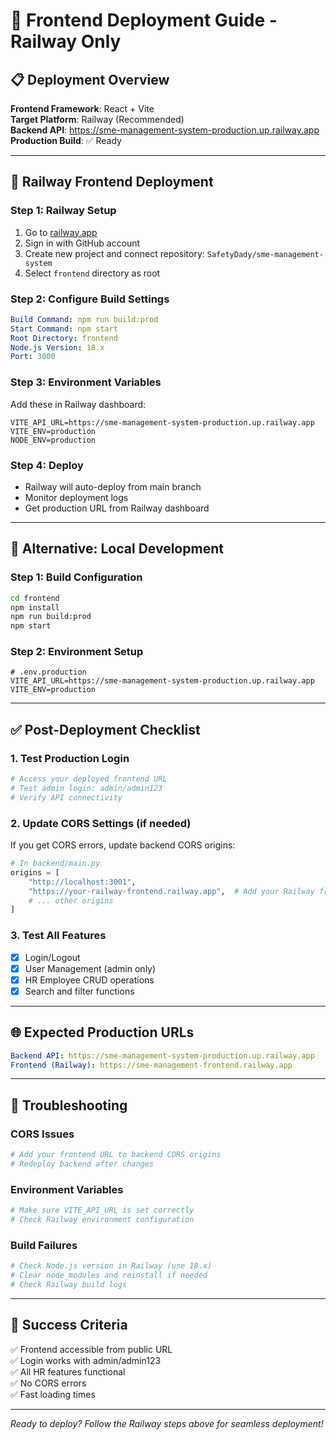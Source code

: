 # 🚀 Frontend Deployment Guide - Railway Only

## 📋 Deployment Overview
**Frontend Framework**: React + Vite  
**Target Platform**: Railway (Recommended)  
**Backend API**: https://sme-management-system-production.up.railway.app  
**Production Build**: ✅ Ready

---

## 🚄 Railway Frontend Deployment

### **Step 1: Railway Setup**
1. Go to [railway.app](https://railway.app)
2. Sign in with GitHub account
3. Create new project and connect repository: `SafetyDady/sme-management-system`
4. Select `frontend` directory as root

### **Step 2: Configure Build Settings**
```yaml
Build Command: npm run build:prod
Start Command: npm start
Root Directory: frontend
Node.js Version: 18.x
Port: 3000
```

### **Step 3: Environment Variables**
Add these in Railway dashboard:
```env
VITE_API_URL=https://sme-management-system-production.up.railway.app
VITE_ENV=production
NODE_ENV=production
```

### **Step 4: Deploy**
- Railway will auto-deploy from main branch
- Monitor deployment logs
- Get production URL from Railway dashboard

---

## 🔧 Alternative: Local Development

### **Step 1: Build Configuration**
```bash
cd frontend
npm install
npm run build:prod
npm start
```

### **Step 2: Environment Setup**
```env
# .env.production
VITE_API_URL=https://sme-management-system-production.up.railway.app
VITE_ENV=production
```

---

## ✅ Post-Deployment Checklist

### **1. Test Production Login**
```bash
# Access your deployed frontend URL
# Test admin login: admin/admin123
# Verify API connectivity
```

### **2. Update CORS Settings (if needed)**
If you get CORS errors, update backend CORS origins:
```python
# In backend/main.py
origins = [
    "http://localhost:3001",
    "https://your-railway-frontend.railway.app",  # Add your Railway frontend URL
    # ... other origins
]
```

### **3. Test All Features**
- [x] Login/Logout
- [x] User Management (admin only)
- [x] HR Employee CRUD operations
- [x] Search and filter functions

---

## 🌐 Expected Production URLs

```yaml
Backend API: https://sme-management-system-production.up.railway.app
Frontend (Railway): https://sme-management-frontend.railway.app
```

---

## 🚨 Troubleshooting

### **CORS Issues**
```bash
# Add your frontend URL to backend CORS origins
# Redeploy backend after changes
```

### **Environment Variables**
```bash
# Make sure VITE_API_URL is set correctly
# Check Railway environment configuration
```

### **Build Failures**
```bash
# Check Node.js version in Railway (use 18.x)
# Clear node_modules and reinstall if needed
# Check Railway build logs
```

---

## 🎉 Success Criteria

✅ Frontend accessible from public URL  
✅ Login works with admin/admin123  
✅ All HR features functional  
✅ No CORS errors  
✅ Fast loading times  

---

*Ready to deploy? Follow the Railway steps above for seamless deployment!*
